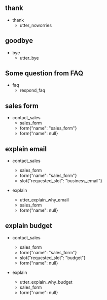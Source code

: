 ## thank
* thank
  - utter_noworries

## goodbye
* bye
  - utter_bye
  
## Some question from FAQ
* faq
    - respond_faq  

## sales form
* contact_sales
    - sales_form                   <!--Run the sales_form action-->
    - form{"name": "sales_form"}   <!--Activate the form-->
    - form{"name": null}           <!--Deactivate the form-->    

## explain email    <!-- https://github.com/RasaHQ/rasa/issues/2180 -->   
* contact_sales
    - sales_form
    - form{"name": "sales_form"}
    - slot{"requested_slot": "business_email"}

* explain
    - utter_explain_why_email
    - sales_form
    - form{"name": null}

## explain budget
* contact_sales
    - sales_form
    - form{"name": "sales_form"}
    - slot{"requested_slot": "budget"}
    - form{"name": null}

* explain
    - utter_explain_why_budget
    - sales_form
    - form{"name": null}
